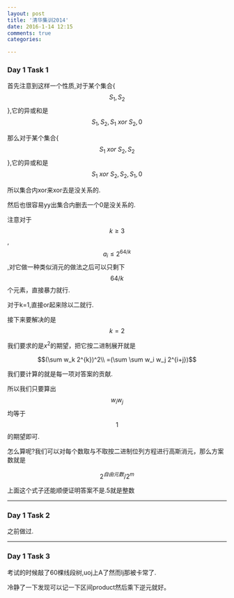 ```yaml
---
layout: post
title: '清华集训2014'
date: 2016-1-14 12:15
comments: true
categories:

---
```


<script type="text/javascript" src="http://cdn.mathjax.org/mathjax/latest/MathJax.js?config=default"></script>

### Day 1 Task 1

首先注意到这样一个性质,对于某个集合{$$S_1,S_2$$},它的异或和是$$S_1,S_2,S_1 ~ xor ~ S_2,0$$

那么对于某个集合{$$S_1 ~ xor ~ S_2,S_2$$},它的异或和是$$S_1 ~ xor ~ S_2,S_2,S_1,0$$

所以集合内xor来xor去是没关系的.

然后也很容易yy出集合内删去一个0是没关系的.

注意对于$$k\geq 3$$,$$a_i \leq 2^{64/k}$$,对它做一种类似消元的做法之后可以只剩下$$64/k$$个元素，直接暴力就行.

对于k=1,直接or起来除以二就行.

接下来要解决的是$$k=2$$

我们要求的是$x^2$的期望，把它按二进制展开就是

$$(\sum w_k 2^{k})^2\\
=(\sum \sum w_i w_j 2^{i+j})$$

我们要计算的就是每一项对答案的贡献.

所以我们只要算出$$w_i w_j$$均等于$$1$$的期望即可.

怎么算呢?我们可以对每个数取与不取按二进制位列方程进行高斯消元，那么方案数就是

$$2^{自由元数}/2^{m}$$

上面这个式子还能顺便证明答案不是.5就是整数

---

### Day 1 Task 2

之前做过.

---

### Day 1 Task 3

考试的时候敲了60棵线段树,uoj上A了然而lj那被卡常了.

冷静了一下发现可以记一下区间product然后乘下逆元就好。
